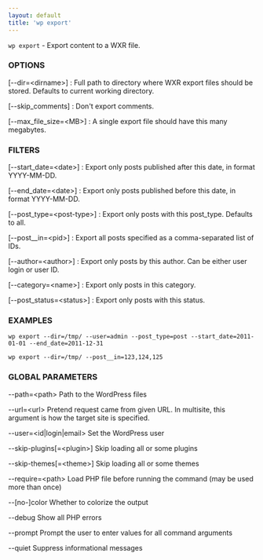 ```yaml
---
layout: default
title: 'wp export'
---
```


`wp export` - Export content to a WXR file.

### OPTIONS

[\--dir=&lt;dirname&gt;]
: Full path to directory where WXR export files should be stored. Defaults
to current working directory.

[\--skip_comments]
: Don't export comments.

[\--max_file_size=&lt;MB&gt;]
: A single export file should have this many megabytes.

### FILTERS

[\--start_date=&lt;date&gt;]
: Export only posts published after this date, in format YYYY-MM-DD.

[\--end_date=&lt;date&gt;]
: Export only posts published before this date, in format YYYY-MM-DD.

[\--post_type=&lt;post-type&gt;]
: Export only posts with this post_type. Defaults to all.

[\--post__in=&lt;pid&gt;]
: Export all posts specified as a comma-separated list of IDs.

[\--author=&lt;author&gt;]
: Export only posts by this author. Can be either user login or user ID.

[\--category=&lt;name&gt;]
: Export only posts in this category.

[\--post_status=&lt;status&gt;]
: Export only posts with this status.

### EXAMPLES

    wp export --dir=/tmp/ --user=admin --post_type=post --start_date=2011-01-01 --end_date=2011-12-31

    wp export --dir=/tmp/ --post__in=123,124,125

### GLOBAL PARAMETERS

  --path=&lt;path&gt;
      Path to the WordPress files

  --url=&lt;url&gt;
      Pretend request came from given URL. In multisite, this argument is how the target site is specified.

  --user=&lt;id|login|email&gt;
      Set the WordPress user

  --skip-plugins[=&lt;plugin&gt;]
      Skip loading all or some plugins

  --skip-themes[=&lt;theme&gt;]
      Skip loading all or some themes

  --require=&lt;path&gt;
      Load PHP file before running the command (may be used more than once)

  --[no-]color
      Whether to colorize the output

  --debug
      Show all PHP errors

  --prompt
      Prompt the user to enter values for all command arguments

  --quiet
      Suppress informational messages



